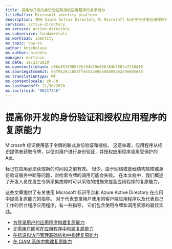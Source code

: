 ```yaml
---
title: 提高你开发的身份验证和授权应用程序的复原能力
titleSuffix: Microsoft identity platform
description: 使用 Azure Active Directory 和 Microsoft 标识平台开发应用程序开发的复原指南概述
services: active-directory
ms.service: active-directory
ms.subservice: fundamentals
ms.workload: identity
ms.topic: how-to
author: knicholasa
ms.author: nichola
manager: martinco
ms.date: 11/23/2020
ms.openlocfilehash: d06e851390537bf94b59e656f84bf58fe7216410
ms.sourcegitcommit: e5f9126c1b04ffe55a2e0eb04b043e2c9e895e48
ms.translationtype: MT
ms.contentlocale: zh-CN
ms.lasthandoff: 11/30/2020
ms.locfileid: "96317346"
---
```

# <a name="increase-resilience-of-authentication-and-authorization-applications-you-develop"></a>提高你开发的身份验证和授权应用程序的复原能力

Microsoft 标识使用基于令牌的新式身份验证和授权。 这意味着，应用程序从标识提供者获取令牌，以便对用户进行身份验证，并授权应用程序调用受保护的 Api。

标记在应用必须获取新的时间段之前有效。 很少，由于网络或基础结构故障或身份验证服务中断等问题，对检索令牌的调用可能会失败。 在本文档中，我们概述了开发人员在发生令牌采集故障时可以采取的措施来提高应用程序的复原能力。

这些文章提供了有关使用 Microsoft 标识平台和 Azure Active Directory 在应用中提高复原能力的指导。 对于代表登录用户使用的客户端应用程序以及代表自己工作的后台程序应用程序，有一些指导。 它们包含使用令牌和调用资源的最佳实践。

- [为登录用户的应用程序构建复原能力](resilience-client-app.md)
- [无需用户即可在应用程序中构建复原能力](resilience-daemon-app.md)
- [在标识和访问管理基础结构中构建复原能力](resilience-in-infrastructure.md)
- [在 CIAM 系统中构建复原能力](resilience-b2c.md)
